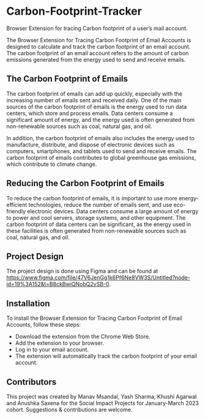 # Carbon-Footprint-Tracker
Browser Extension for tracing Carbon footprint of a user’s mail account. 

The Browser Extension for Tracing Carbon Footprint of Email Accounts is designed to calculate and track the carbon footprint of an email account. The carbon footprint of an email account refers to the amount of carbon emissions generated from the energy used to send and receive emails.

## The Carbon Footprint of Emails
The carbon footprint of emails can add up quickly, especially with the increasing number of emails sent and received daily. One of the main sources of the carbon footprint of emails is the energy used to run data centers, which store and process emails. Data centers consume a significant amount of energy, and the energy used is often generated from non-renewable sources such as coal, natural gas, and oil.

In addition, the carbon footprint of emails also includes the energy used to manufacture, distribute, and dispose of electronic devices such as computers, smartphones, and tablets used to send and receive emails. The carbon footprint of emails contributes to global greenhouse gas emissions, which contribute to climate change.

## Reducing the Carbon Footprint of Emails
To reduce the carbon footprint of emails, it is important to use more energy-efficient technologies, reduce the number of emails sent, and use eco-friendly electronic devices. Data centers consume a large amount of energy to power and cool servers, storage systems, and other equipment. The carbon footprint of data centers can be significant, as the energy used in these facilities is often generated from non-renewable sources such as coal, natural gas, and oil.

## Project Design
The project design is done using Figma and can be found at https://www.figma.com/file/47V6JenGg1k6Pf6Ne8VW3S/Untitled?node-id=19%3A152&t=B8ckBwiQNobQ2vSB-0.

## Installation
To install the Browser Extension for Tracing Carbon Footprint of Email Accounts, follow these steps:

* Download the extension from the Chrome Web Store.
* Add the extension to your browser.
* Log in to your email account.
* The extension will automatically track the carbon footprint of your email account.

## Contributors
This project was created by Manav Msandal, Yash Sharma, Khushi Agarwal and Anushka Saxena for the Social Impact Projects for January-March 2023 cohort. Suggestions & contributions are welcome.





